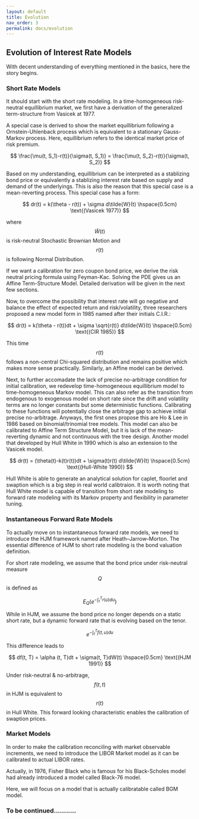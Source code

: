 ```yaml
---
layout: default
title: Evolution
nav_order: 3
permalink: docs/evolution
---
```


## Evolution of Interest Rate Models 

With decent understanding of everything mentioned in the basics, here the story begins. 

### Short Rate Models 

It should start with the short rate modeling. In a time-homogeneous risk-neutral equillibrium market, we first have a derivation of the generalized term-structure from Vasicek at 1977. 

A special case is derived to show the market equillibrium following a Ornstein-Uhlenback process which is equivalent to a stationary Gauss-Markov process. Here, equillibrium refers to the identical market price of risk premium. 

$$
\frac{\mu(t, S_1)-r(t)}{\sigma(t, S_1)} = \frac{\mu(t, S_2)-r(t)}{\sigma(t, S_2)}
$$

Based on my understanding, equillibrium can be interpreted as a stablizing bond price or equivalently a stablizing interest rate based on supply and demand of the underlyings. This is also the reason that this special case is a mean-reverting process. This special case has a form: 

$$
dr(t) = k(\theta - r(t)) + \sigma d\tilde{W}(t) \hspace{0.5cm} \text{(Vasicek 1977)}
$$

where $$\tilde{W}(t)$$ is risk-neutral Stochastic Brownian Motion and $$r(t)$$ is following Normal Distribution. 

If we want a calibration for zero coupon bond price, we derive the risk neutral pricing formula using Feyman-Kac. Solving the PDE gives us an Affine Term-Structure Model. Detailed derivation will be given in the next few sections. 

Now, to overcome the possibility that interest rate will go negative and balance the effect of expected return and risk/volatility, three researchers proposed a new model form in 1985 named after their initials C.I.R.: 

$$
dr(t) = k(\theta - r(t))dt + \sigma \sqrt{r(t)} d\tilde{W}(t) \hspace{0.5cm} \text{(CIR 1985)}
$$

This time $$r(t)$$ follows a non-central Chi-squared distribution and remains positive which makes more sense practically. Similarly, an Affine model can be derived. 

Next, to further accomadate the lack of precise no-arbitrage condition for initial calibration, we redevelop time-homogeneous equillibrium model to time-homogeneous Markov model. This can also refer as the transition from endogenous to exogenous model on short rate since the drift and volatility terms are no longer constants but some deterministic functions. Calibrating to these functions will potentially close the arbitrage gap to achieve initial precise no-arbitrage. Anyways, the first ones propose this are Ho & Lee in 1986 based on binomial/trinomial tree models. This model can also be calibrated to Affine Term Structure Model, but it is lack of the mean-reverting dynamic and not continuous with the tree design. Another model that developed by Hull White in 1990 which is also an extension to the Vasicek model. 

$$
dr(t) = (\theta(t)-k(t)r(t))dt + \sigma(t)r(t) d\tilde{W}(t) \hspace{0.5cm} \text{(Hull-White 1990)}
$$

Hull White is able to generate an analytical solution for caplet, floorlet and swaption which is a big step in real world calibtraion. It is worth noting that Hull White model is capable of transition from short rate modeling to forward rate modeling with its Markov property and flexibility in parameter tuning. 

### Instantaneous Forward Rate Models 

To actually move on to instantaneous forward rate models, we need to introduce the HJM framework named after Heath–Jarrow–Morton. The essential difference of HJM to short rate modeling is the bond valuation definition. 

For short rate modeling, we assume that the bond price under risk-neutral measure $$Q$$ is defined as 

$$
E_{Q}\left(e^{-\int_{t}^{T} r(u)du} \right)
$$

While in HJM, we assume the bond price no longer depends on a static short rate, but a dynamic forward rate that is evolving based on the tenor. 

$$
e^{-\int_{t}^{T} f(t,u)du}
$$ 

This difference leads to 

$$
df(t, T) = \alpha (t, T)dt + \sigma(t, T)dW(t) \hspace{0.5cm} \text{(HJM 1991)}
$$

Under risk-neutral & no-arbitrage, $$f(t, t)$$ in HJM is equivalent to $$r(t)$$ in Hull White. This forward looking characteristic enables the calibration of swaption prices. 

### Market Models 

In order to make the calibration reconciling with market observable increments, we need to introduce the LIBOR Market model as it can be calibrated to actual LIBOR rates. 

Actually, in 1976, Fisher Black who is famous for his Black-Scholes model had already introduced a model called Black-76 model. 

Here, we will focus on a model that is actually calibratable called BGM model. 

### To be continued...........
